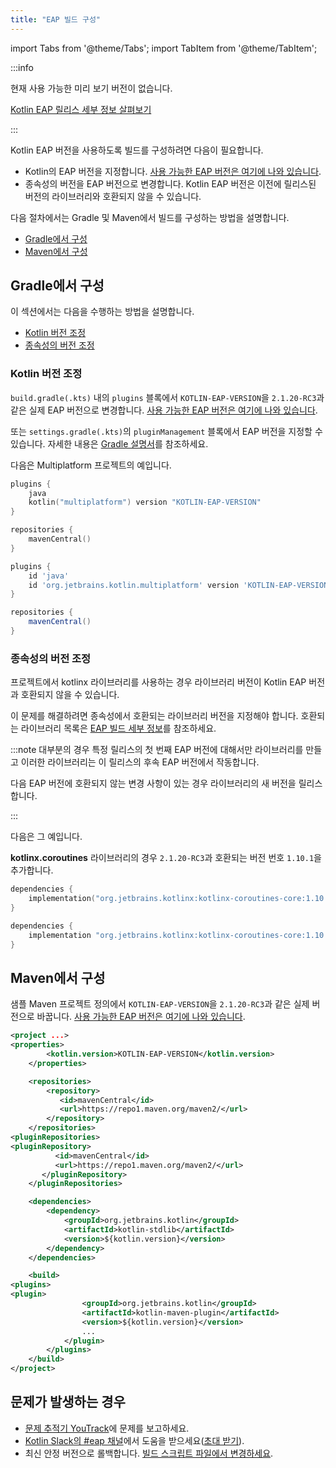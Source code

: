 ```yaml
---
title: "EAP 빌드 구성"
---
```

import Tabs from '@theme/Tabs';
import TabItem from '@theme/TabItem';

:::info
<p>
   현재 사용 가능한 미리 보기 버전이 없습니다.
</p>
    <!-- <p>Latest Kotlin EAP release: <strong>2.1.20-RC3</strong></p> -->
<p>
   <a href="eap#build-details">Kotlin EAP 릴리스 세부 정보 살펴보기</a>
</p>

:::

Kotlin EAP 버전을 사용하도록 빌드를 구성하려면 다음이 필요합니다.

* Kotlin의 EAP 버전을 지정합니다. [사용 가능한 EAP 버전은 여기에 나와 있습니다](eap#build-details).
* 종속성의 버전을 EAP 버전으로 변경합니다.
Kotlin EAP 버전은 이전에 릴리스된 버전의 라이브러리와 호환되지 않을 수 있습니다.

다음 절차에서는 Gradle 및 Maven에서 빌드를 구성하는 방법을 설명합니다.

* [Gradle에서 구성](#configure-in-gradle)
* [Maven에서 구성](#configure-in-maven)

## Gradle에서 구성

이 섹션에서는 다음을 수행하는 방법을 설명합니다.

* [Kotlin 버전 조정](#adjust-the-kotlin-version)
* [종속성의 버전 조정](#adjust-versions-in-dependencies)

### Kotlin 버전 조정

`build.gradle(.kts)` 내의 `plugins` 블록에서 `KOTLIN-EAP-VERSION`을 `2.1.20-RC3`과 같은 실제 EAP 버전으로 변경합니다. [사용 가능한 EAP 버전은 여기에 나와 있습니다](eap#build-details).

또는 `settings.gradle(.kts)`의 `pluginManagement` 블록에서 EAP 버전을 지정할 수 있습니다. 자세한 내용은 [Gradle 설명서](https://docs.gradle.org/current/userguide/plugins.html#sec:plugin_version_management)를 참조하세요.

다음은 Multiplatform 프로젝트의 예입니다.

<Tabs groupId="build-script">
<TabItem value="kotlin" label="Kotlin" default>

```kotlin
plugins {
    java
    kotlin("multiplatform") version "KOTLIN-EAP-VERSION"
}

repositories {
    mavenCentral()
}
```

</TabItem>
<TabItem value="groovy" label="Groovy" default>

```groovy
plugins {
    id 'java'
    id 'org.jetbrains.kotlin.multiplatform' version 'KOTLIN-EAP-VERSION'
}

repositories {
    mavenCentral()
}
```

</TabItem>
</Tabs>

### 종속성의 버전 조정

프로젝트에서 kotlinx 라이브러리를 사용하는 경우 라이브러리 버전이 Kotlin EAP 버전과 호환되지 않을 수 있습니다.

이 문제를 해결하려면 종속성에서 호환되는 라이브러리 버전을 지정해야 합니다. 호환되는 라이브러리 목록은 [EAP 빌드 세부 정보](eap#build-details)를 참조하세요.

:::note
대부분의 경우 특정 릴리스의 첫 번째 EAP 버전에 대해서만 라이브러리를 만들고 이러한 라이브러리는 이 릴리스의 후속 EAP 버전에서 작동합니다.

다음 EAP 버전에 호환되지 않는 변경 사항이 있는 경우 라이브러리의 새 버전을 릴리스합니다.

:::

다음은 그 예입니다.

**kotlinx.coroutines** 라이브러리의 경우 `2.1.20-RC3`과 호환되는 버전 번호 `1.10.1`을 추가합니다.

<Tabs groupId="build-script">
<TabItem value="kotlin" label="Kotlin" default>

```kotlin
dependencies {
    implementation("org.jetbrains.kotlinx:kotlinx-coroutines-core:1.10.1")
}
```

</TabItem>
<TabItem value="groovy" label="Groovy" default>

```groovy
dependencies {
    implementation "org.jetbrains.kotlinx:kotlinx-coroutines-core:1.10.1"
}
```

</TabItem>
</Tabs>

## Maven에서 구성

샘플 Maven 프로젝트 정의에서 `KOTLIN-EAP-VERSION`을 `2.1.20-RC3`과 같은 실제 버전으로 바꿉니다.
[사용 가능한 EAP 버전은 여기에 나와 있습니다](eap#build-details).

```xml
<project ...>
<properties>
        <kotlin.version>KOTLIN-EAP-VERSION</kotlin.version>
    </properties>

    <repositories>
        <repository>
           <id>mavenCentral</id>
           <url>https://repo1.maven.org/maven2/</url>
        </repository>
    </repositories>
<pluginRepositories>
<pluginRepository>
          <id>mavenCentral</id>
          <url>https://repo1.maven.org/maven2/</url>
       </pluginRepository>
    </pluginRepositories>

    <dependencies>
        <dependency>
            <groupId>org.jetbrains.kotlin</groupId>
            <artifactId>kotlin-stdlib</artifactId>
            <version>${kotlin.version}</version>
        </dependency>
    </dependencies>

    <build>
<plugins>
<plugin>
                <groupId>org.jetbrains.kotlin</groupId>
                <artifactId>kotlin-maven-plugin</artifactId>
                <version>${kotlin.version}</version>
                ...
            </plugin>
        </plugins>
    </build>
</project>
```

## 문제가 발생하는 경우

* [문제 추적기 YouTrack](https://kotl.in/issue)에 문제를 보고하세요.
* [Kotlin Slack의 #eap 채널](https://app.slack.com/client/T09229ZC6/C0KLZSCHF)에서 도움을 받으세요([초대 받기](https://surveys.jetbrains.com/s3/kotlin-slack-sign-up)).
* 최신 안정 버전으로 롤백합니다. [빌드 스크립트 파일에서 변경하세요](#adjust-the-kotlin-version).
  ```